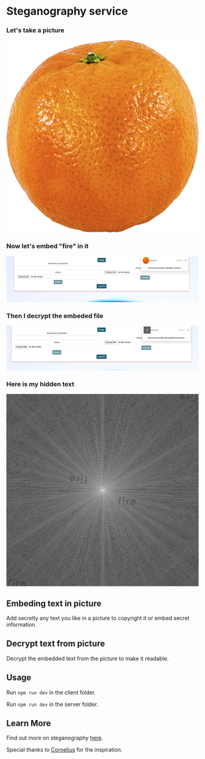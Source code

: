 # Steganography service

### Let's take a picture

![](/client/public/2.png)
### Now let's embed "fire" in it
![](/client/public/5.png)
### Then I decrypt the embeded file
![](/client/public/4.png)
### Here is my hidden text
![](/client/public/3.png)

## Embeding text in picture

Add secretly any text you like in a picture to copyright it or embed secret information.

## Decrypt text from picture

Decrypt the embedded text from the picture to make it readable.

## Usage

Run `npm run dev` in the client folder.

Run `npm run dev` in the server folder.

## Learn More

Find out more on steganography [here](https://en.wikipedia.org/wiki/Steganography).

Special thanks to [Cornelius](https://github.com/CorneliusEb) for the inspiration.
